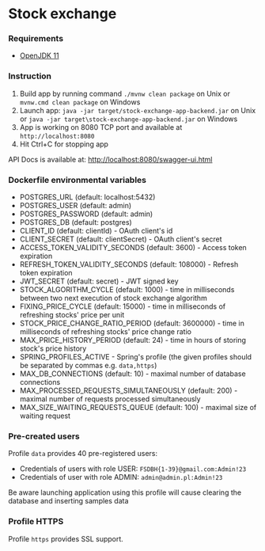 # Stock exchange


### Requirements
- [OpenJDK 11](https://jdk.java.net/archive/)

### Instruction
1. Build app by running command `./mvnw clean package` on Unix or `mvnw.cmd clean package` on Windows
2. Launch app: `java -jar target/stock-exchange-app-backend.jar` on Unix or `java -jar target\stock-exchange-app-backend.jar` on Windows
3. App is working on 8080 TCP port and available at `http://localhost:8080`
4. Hit Ctrl+C for stopping app

API Docs is available at: [http://localhost:8080/swagger-ui.html](http://localhost:8080/swagger-ui.html)

### Dockerfile environmental variables

- POSTGRES_URL (default: localhost:5432)
- POSTGRES_USER (default: admin)
- POSTGRES_PASSWORD (default: admin)
- POSTGRES_DB (default: postgres)
- CLIENT_ID (default: clientId) - OAuth client's id
- CLIENT_SECRET (default: clientSecret) - OAuth client's secret
- ACCESS_TOKEN_VALIDITY_SECONDS (default: 3600) - Access token expiration
- REFRESH_TOKEN_VALIDITY_SECONDS (default: 108000) - Refresh token expiration
- JWT_SECRET (default: secret) - JWT signed key
- STOCK_ALGORITHM_CYCLE (default: 1000) - time in milliseconds between two next execution of stock exchange algorithm
- FIXING_PRICE_CYCLE (default: 15000) - time in milliseconds of refreshing stocks' price per unit
- STOCK_PRICE_CHANGE_RATIO_PERIOD (default: 3600000) - time in milliseconds of refreshing stocks' price change ratio
- MAX_PRICE_HISTORY_PERIOD (default: 24) - time in hours of storing stock's price history
- SPRING_PROFILES_ACTIVE - Spring's profile (the given profiles should be separated by commas e.g. `data,https`)
- MAX_DB_CONNECTIONS (default: 10) - maximal number of database connections
- MAX_PROCESSED_REQUESTS_SIMULTANEOUSLY (default: 200) - maximal number of requests processed simultaneously
- MAX_SIZE_WAITING_REQUESTS_QUEUE (default: 100) - maximal size of waiting request

### Pre-created users
Profile `data` provides 40 pre-registered users:
- Credentials of users with role USER: `FSDBH{1-39}@gmail.com:Admin!23`  
- Credentials of user with role ADMIN: `admin@admin.pl:Admin!23`  

Be aware launching application using this profile will cause clearing the database and inserting samples data

### Profile HTTPS
Profile `https` provides SSL support.
